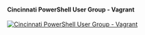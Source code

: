 ﻿#### Cincinnati PowerShell User Group - Vagrant

[![Cincinnati PowerShell User Group - Vagrant](https://i2.ytimg.com/vi/ajKs2DGERF4/hqdefault.jpg "Cincinnati PowerShell User Group - Vagrant")](https://www.youtube.com/watch?v=ajKs2DGERF4)




